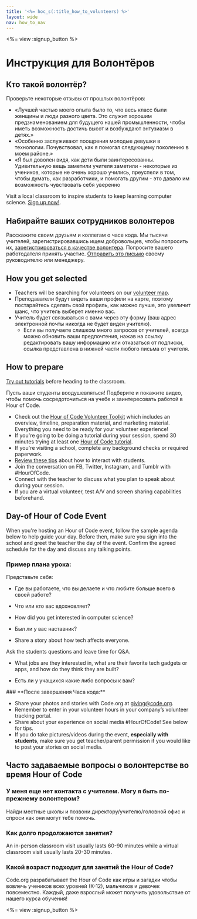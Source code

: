 ```yaml
---
title: '<%= hoc_s(:title_how_to_volunteers) %>'
layout: wide
nav: how_to_nav
---
```

<%= view :signup_button %>

# Инструкция для Волонтёров

## Кто такой волонтёр?

Проверьте некоторые отзывы от прошлых волонтёров:

- «Лучшей частью моего опыта было то, что весь класс были женщины и люди разного цвета. Это служит хорошим предзнаменованием для будущего нашей промышленности, чтобы иметь возможность достичь высот и возбуждают энтузиазм в детях.»
- «Особенно заслуживают поощрения молодые девушки в технологии. Почувствовал, как я помогал следующему поколению в моем районе.»
- «Я был доволен видя, как дети были заинтересованны. Удивительную вещь заметили учителя заметили - некоторые из учеников, которые не очень хорошо учились, преуспели в том, чтобы думать, как разработчики, и помогать другим - это давало им возможность чувствовать себя уверенно

Visit a local classroom to inspire students to keep learning computer science. [Sign up now!](https://code.org/volunteer/engineer).

## Набирайте ваших сотрудников волонтеров

Расскажите своим друзьям и коллегам о часе кода. Мы тысячи учителей, зарегистрировавшись ищем добровольцев, чтобы попросить их, [зарегистрироваться в качестве волонтера](https://code.org/volunteer). Попросите вашего работодателя принять участие. [Отправить это письмо](https://hourofcode.com/promote/resources#email) своему руководителю или менеджеру.

## How you get selected

- Teachers will be searching for volunteers on our [volunteer map](https://code.org/volunteer/local).
- Преподаватели будут видеть ваши профили на карте, поэтому постарайтесь сделать свой профиль, как можно лучше, это увеличит шанс, что учитель выберет именно вас.
- Учитель будет связываться с вами через эту форму (ваш адрес электронной почты никогда не будет виден учителю). 
  - Если вы получаете слишком много запросов от учителей, всегда можно обновить ваши предпочтения, нажав на ссылку редактировать вашу информацию или отказаться от подписки, ссылка представлена в нижней части любого письма от учителя. 

## How to prepare

[Try out tutorials](hourofcode.com/learn) before heading to the classroom.

Пусть ваши студенты воодушевляться! Подберите и покажите видео, чтобы помочь сосредоточиться на учебе и заинтересовать работой в Hour of Code.

- Check out the [Hour of Code Volunteer Toolkit](/files/hoc-volunteer-toolkit.pdf) which includes an overview, timeline, preparation material, and marketing material. Everything you need to be ready for your volunteer experience!
- If you're going to be doing a tutorial during your session, spend 30 minutes trying at least one [Hour of Code tutorial](<%= resolve_url('/learn') %>).
- If you're visiting a school, complete any background checks or required paperwork.
- [Review these tips](https://code.org/files/CSTT_Volunteers.pdf) about how to interact with students.
- Join the conversation on FB, Twitter, Instagram, and Tumblr with #HourOfCode.
- Connect with the teacher to discuss what you plan to speak about during your session.
- If you are a virtual volunteer, test A/V and screen sharing capabilities beforehand.

## Day-of Hour of Code Event

When you're hosting an Hour of Code event, follow the sample agenda below to help guide your day. Before then, make sure you sign into the school and greet the teacher the day of the event. Confirm the agreed schedule for the day and discuss any talking points.

### **Пример плана урока:**

Представьте себя: </ul>

- Где вы работаете, что вы делаете и что любите больше всего в своей работе?
- Что или кто вас вдохновляет?
- How did you get interested in computer science?
- Был ли у вас наставник?
- Share a story about how tech affects everyone.</ul></td> </tr> 
  Ask the students questions and leave time for Q&A. </ul>
  
  - What jobs are they interested in, what are their favorite tech gadgets or apps, and how do they think they are built? 
  - Есть ли у учащихся какие либо вопросы к вам?</ul></td> </tr> 
    </tbody> </table> 
    ### **После завершения Часа кода:**
    
    - Share your photos and stories with Code.org at giving@code.org.
    - Remember to enter in your volunteer hours in your company’s volunteer tracking portal.
    - Share about your experience on social media #HourOfCode! See below for tips. 
    - If you do take pictures/videos during the event, **especially with students**, make sure you get teacher/parent permission if you would like to post your stories on social media.
    ## Часто задаваемые вопросы о волонтерстве во время Hour of Code
    
    ### **У меня еще нет контакта с учителем. Могу я быть по-прежнему волонтером?**
    
    Найди местные школы и позвони директору/учителю/головной офис и спроси как они могут тебе помочь.
    
    ### **Как долго продолжаются занятия?**
    
    An in-person classroom visit usually lasts 60-90 minutes while a virtual classroom visit usually lasts 20-30 minutes.
    
    ### **Какой возраст подходит для занятий the Hour of Code?**
    
    Code.org разрабатывает the Hour of Code как игры и загадки чтобы вовлечь учеников всех уровней (К-12), мальчиков и девочек повсеместно. Каждый, даже взрослый может получить удовольствие от нашего курса обучения!
    
    <%= view :signup_button %>